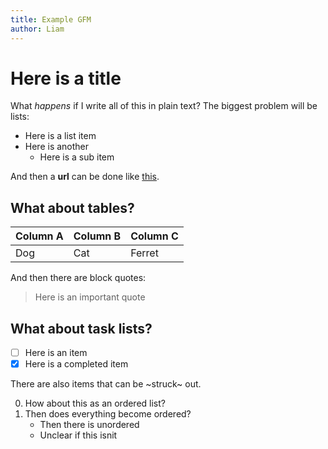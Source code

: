 ```yaml
---
title: Example GFM
author: Liam
---
```



Here is a title
===============

What _happens_ if I write all of this in plain text? The biggest problem will be lists:

+ Here is a list item
+ Here is another
  + Here is a sub item

And then a **url** can be done like [this](https://www.google.com).

What about tables?
------------------

|Column A|Column B|Column C|
|:-------|:-------|:-------|
|Dog     |Cat     |Ferret  |

And then there are block quotes:

> Here is an important quote

What about task lists?
----------------------

+ [ ] Here is an item
+ [x] Here is a completed item

There are also items that can be ~struck~ out.

0. How about this as an ordered list?
0. Then does everything become ordered?
   + Then there is unordered
   + Unclear if this isnit 
